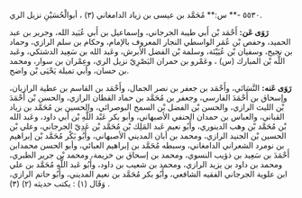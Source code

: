 ٥٥٣٠ -** س:** مُحَمَّد بن عيسى بن زياد الدامغاني (٣) ، أبوالْحُسَيْنِ نزيل الري.

**رَوَى عَن:** أَحْمَد بْن أَبي طيبة الجرجاني، وإسماعيل بن أَبي عُبَيد الله، وجرير بن عبد الحميد، وحفص بْن عُمَر الواسطي النجار المعروف بالإمام، وحكام بن سلم الرازي، وحماد بن نجيح، وسفيان بْن عُيَيْنَة، وسلمة بْن الفضل الأبرش، وعَبد الله بن سَعِيد الدشتكي، وعَبد اللَّه بْن المبارك (س) ، وعَمْرو بن حمران البَصْرِيّ نزيل الري، وعِمْران بن سوار، ومحمد بن حسان، وأبي تميلة يَحْيَى بْن واضح.

**رَوَى عَنه:** النَّسَائي، وأَحْمَد بن جعفر بن نصر الجمال، وأَحْمَد بن القاسم بن عطية الرازيان، وإسحاق بن أَحْمَدَ الفارسي، وجعفر بن مُحَمَّد بن حماد القطان الرازي، والحسن بْن أَحْمَدَ بْن الليث الرازي، والحسن بْن الفضل بْن السمح البوصرائي، والحسين بن مُحَمَّد بن زياد القباني، والعباس بن حمدان الحنفي الأصبهاني، وأبو بكر عَبْد اللَّهِ بْن أَبي داود، وعَبد الله بْن مُحَمَّد بْن وهب الدينوري، وأَبُو نعيم عَبد المَلِك بْن مُحَمَّد بْن عَدِيّ الجرجاني، وعلي بْن الحسين بْن الجنيد الرازي، ومحمد بن أبان المديني الأصبهاني، وأَبُو بَكْر مُحَمَّد بْن إبراهيم بن نومرد الشعراني الدامغاني، وسبطه مُحَمَّد بن إبراهيم العبائي، وأبو الحسن محمدابن أَحْمَدَ بن سَعِيد بن ذؤيب النسوي، ومحمد بن إسحاق بن خزيمة، ومحمد بْن جرير الطبري، ومحمد بن داود بن يزيد الرازي، ومحمد بن شعيب بن داود، وأَبُو عَبد اللَّهِ مُحَمَّد بن علي ابن علوية الجرجاني الفقيه الشافعي، وأَبُو بكر مُحَمَّد بن نعيم المديني، وأَبُو حاتم الرازي، وَقَال (١) : يكتب حديثه (٢) (٣) .